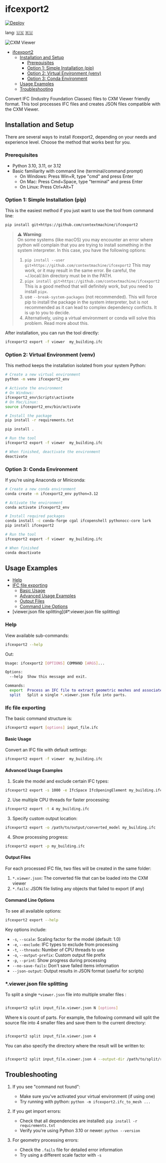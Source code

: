 
# ifcexport2 


[![Deploy](https://github.com/contextmachine/ifcexport2/actions/workflows/docker-publish.yml/badge.svg)](https://github.com/contextmachine/ifcexport2/actions/workflows/docker-publish.yml)

lang: [🇺🇸](README.md) [ 🇷🇺](README-ru.md)


![CXM Viewer](examples/preview.png)

<!-- TOC -->
* [ifcexport2](#ifcexport2-)
  * [Installation and Setup](#installation-and-setup)
    * [Prerequisites](#prerequisites)
    * [Option 1: Simple Installation (pip)](#option-1-simple-installation-pip)
    * [Option 2: Virtual Environment (venv)](#option-2-virtual-environment-venv)
    * [Option 3: Conda Environment](#option-3-conda-environment)
  * [Usage Examples](#usage-examples)
  * [Troubleshooting](#troubleshooting)
<!-- TOC -->

Convert IFC (Industry Foundation Classes) files to CXM Viewer friendly format. This tool processes IFC files and creates JSON files compatible with the CXM Viewer.

## Installation and Setup

There are several ways to install ifcexport2, depending on your needs and experience level. Choose the method that works best for you.

### Prerequisites

- Python 3.10, 3.11, or 3.12
- Basic familiarity with command line (terminal/command prompt)
  - On Windows: Press Win+R, type "cmd" and press Enter
  - On Mac: Press Cmd+Space, type "terminal" and press Enter
  - On Linux: Press Ctrl+Alt+T

### Option 1: Simple Installation (pip)

This is the easiest method if you just want to use the tool from command line:

```bash
pip install git+https://github.com/contextmachine/ifcexport2 
```


  > :warning: **Warning**: <br>
  On some systems (like macOS) you may encounter an error where python will complain that you are trying to install something in the system interpreter.
  > In this case, you have the following options:
  > 1. `pip install --user git+https://github.com/contextmachine/ifcexport2` This may work, or it may result in the same error. Be careful, the ~/.local/.bin directory must be in the PATH.
  > 2. `pipx install git+https://github.com/contextmachine/ifcexport2` This is a good method that will definitely work, but you need to install `pipx`.
  > 3. use `--break-system-packages` (not recommended). This will force pip to install the package in the system interpreter, but is not recommended as it can lead to complex dependency conflicts. It is up to you to decide.
  > 4. Alternatively, using a virtual environment or conda will solve this problem. Read more about this.
  
  

After installation, you can run the tool directly:

```bash
ifcexport2 export -f viewer  my_building.ifc
```

### Option 2: Virtual Environment (venv)

This method keeps the installation isolated from your system Python:

```bash
# Create a new virtual environment
python -m venv ifcexport2_env

# Activate the environment
# On Windows:
ifcexport2_env\Scripts\activate
# On Mac/Linux:
source ifcexport2_env/bin/activate

# Install the package
pip install -r requirements.txt

pip install .

# Run the tool
ifcexport2 export -f viewer  my_building.ifc

# When finished, deactivate the environment
deactivate
```

### Option 3: Conda Environment

If you're using Anaconda or Miniconda:

```bash
# Create a new conda environment
conda create -n ifcexport2_env python=3.12

# Activate the environment
conda activate ifcexport2_env

# Install required packages
conda install -c conda-forge cgal ifcopenshell pythonocc-core lark
pip install ifcexport2

# Run the tool
ifcexport2 export -f viewer  my_building.ifc

# When finished
conda deactivate
```

## Usage Examples

<!-- TOC -->
* [Help](#help)
* [IFC file exporting](#ifc-file-exporting)
  * [Basic Usage](#basic-usage)
  * [Advanced Usage Examples](#advanced-usage-examples)
  * [Output Files](#output-files)
  * [Command Line Options](#command-line-options)
* [viewer.json file splitting](#*.viewer.json file splitting)
<!-- TOC -->

### Help
View available sub-commands:
```bash
ifcexport2 --help
```
Out:
```bash
Usage: ifcexport2 [OPTIONS] COMMAND [ARGS]...

Options:
  --help  Show this message and exit.

Commands:
  export  Process an IFC file to extract geometric meshes and associated...
  split   Split a single *.viewer.json file into parts.
```


### Ifc file exporting


The basic command structure is:
```bash
ifcexport2 export [options] input_file.ifc
```

#### Basic Usage

Convert an IFC file with default settings:
```bash
ifcexport2 export -f viewer  my_building.ifc
```

#### Advanced Usage Examples

1. Scale the model and exclude certain IFC types:
```bash
ifcexport2 export -s 1000 -e IfcSpace IfcOpeningElement my_building.ifc
```

2. Use multiple CPU threads for faster processing:
```bash
ifcexport2 export -t 4 my_building.ifc
```

3. Specify custom output location:
```bash
ifcexport2 export -o /path/to/output/converted_model my_building.ifc
```

4. Show processing progress:
```bash
ifcexport2 export -p my_building.ifc
```

#### Output Files

For each processed IFC file, two files will be created in the same folder:

1. `*.viewer.json`: The converted file that can be loaded into the CXM viewer
2. `*.fails`: JSON file listing any objects that failed to export (if any)

#### Command Line Options

To see all available options:
```bash
ifcexport2 export --help
```

Key options include:
- `-s`, `--scale`: Scaling factor for the model (default: 1.0)
- `-e`, `--exclude`: IFC types to exclude from processing
- `-t`, `--threads`: Number of CPU threads to use
- `-o`, `--output-prefix`: Custom output file prefix
- `-p`, `--print`: Show progress during processing
- `--no-save-fails`: Don't save failed items information
- `--json-output`: Output results in JSON format (useful for scripts)

### *.viewer.json file splitting
To split a single `*viewer.json` file into multiple smaller files :

```bash

ifcexport2 split input_file.viewer.json N [options]
```

Where `N` is count of parts. For example, the following command will split the source file into 4 smaller files 
and save them to the current directory:


```bash

ifcexport2 split input_file.viewer.json 4
```



You can also specify the directory where the result will be written to:


```bash

ifcexport2 split input_file.viewer.json 4 --output-dir /path/to/split/result
```

## Troubleshooting

1. If you see "command not found":
   - Make sure you've activated your virtual environment (if using one)
   - Try running with python: `python -m ifcexport2.ifc_to_mesh ...`

2. If you get import errors:
   - Check that all dependencies are installed: `pip install -r requirements.txt`
   - Verify you're using Python 3.10 or newer: `python --version`

3. For geometry processing errors:
   - Check the `.fails` file for detailed error information
   - Try using a different scale factor with `-s`

